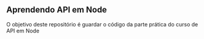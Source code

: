 <h2>Aprendendo API em Node</h2>

<p>O objetivo deste repositório é guardar o código da parte prática do curso de API em Node</p>
